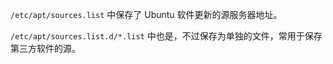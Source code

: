 `/etc/apt/sources.list` 中保存了 Ubuntu 软件更新的源服务器地址。

`/etc/apt/sources.list.d/*.list` 中也是，不过保存为单独的文件，常用于保存第三方软件的源。